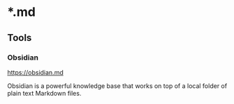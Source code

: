 # *.md

## Tools

### Obsidian

https://obsidian.md

Obsidian is a powerful knowledge base that works on top of a local folder of plain text Markdown files.
